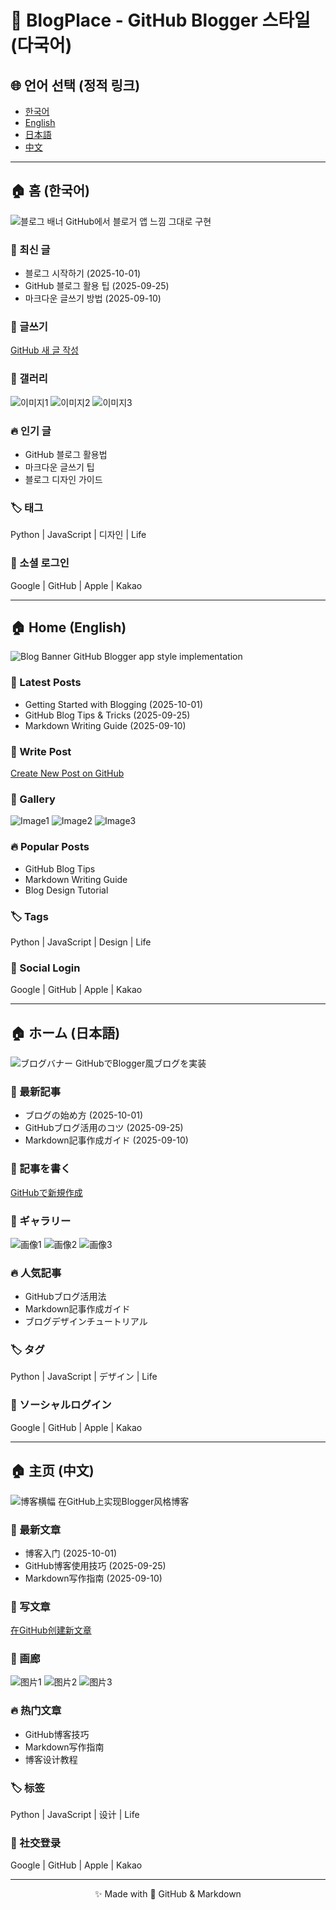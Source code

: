# 🌟 BlogPlace - GitHub Blogger 스타일 (다국어)

## 🌐 언어 선택 (정적 링크)
- [한국어](#ko)
- [English](#en)
- [日本語](#ja)
- [中文](#zh)

---

<a id="ko"></a>
## 🏠 홈 (한국어)
![블로그 배너](https://images.unsplash.com/photo-1507525428034-b723cf961d3e?crop=entropy&cs=tinysrgb&fit=max&fm=jpg&q=80&w=1000)
GitHub에서 블로거 앱 느낌 그대로 구현

### 📰 최신 글
- 블로그 시작하기 (2025-10-01)  
- GitHub 블로그 활용 팁 (2025-09-25)  
- 마크다운 글쓰기 방법 (2025-09-10)

### 📝 글쓰기
[GitHub 새 글 작성](https://github.com/new)

### 📸 갤러리
![이미지1](https://images.unsplash.com/photo-1503023345310-bd7c1de61c7d?crop=entropy&cs=tinysrgb&fit=max&fm=jpg&q=80&w=300)
![이미지2](https://images.unsplash.com/photo-1473187983305-f615310e7daa?crop=entropy&cs=tinysrgb&fit=max&fm=jpg&q=80&w=300)
![이미지3](https://images.unsplash.com/photo-1519337265831-281ec6cc8514?crop=entropy&cs=tinysrgb&fit=max&fm=jpg&q=80&w=300)

### 🔥 인기 글
- GitHub 블로그 활용법  
- 마크다운 글쓰기 팁  
- 블로그 디자인 가이드

### 🏷️ 태그
Python | JavaScript | 디자인 | Life

### 🔗 소셜 로그인
Google | GitHub | Apple | Kakao

---

<a id="en"></a>
## 🏠 Home (English)
![Blog Banner](https://images.unsplash.com/photo-1507525428034-b723cf961d3e?crop=entropy&cs=tinysrgb&fit=max&fm=jpg&q=80&w=1000)
GitHub Blogger app style implementation

### 📰 Latest Posts
- Getting Started with Blogging (2025-10-01)  
- GitHub Blog Tips & Tricks (2025-09-25)  
- Markdown Writing Guide (2025-09-10)

### 📝 Write Post
[Create New Post on GitHub](https://github.com/new)

### 📸 Gallery
![Image1](https://images.unsplash.com/photo-1503023345310-bd7c1de61c7d?crop=entropy&cs=tinysrgb&fit=max&fm=jpg&q=80&w=300)
![Image2](https://images.unsplash.com/photo-1473187983305-f615310e7daa?crop=entropy&cs=tinysrgb&fit=max&fm=jpg&q=80&w=300)
![Image3](https://images.unsplash.com/photo-1519337265831-281ec6cc8514?crop=entropy&cs=tinysrgb&fit=max&fm=jpg&q=80&w=300)

### 🔥 Popular Posts
- GitHub Blog Tips  
- Markdown Writing Guide  
- Blog Design Tutorial

### 🏷️ Tags
Python | JavaScript | Design | Life

### 🔗 Social Login
Google | GitHub | Apple | Kakao

---

<a id="ja"></a>
## 🏠 ホーム (日本語)
![ブログバナー](https://images.unsplash.com/photo-1507525428034-b723cf961d3e?crop=entropy&cs=tinysrgb&fit=max&fm=jpg&q=80&w=1000)
GitHubでBlogger風ブログを実装

### 📰 最新記事
- ブログの始め方 (2025-10-01)  
- GitHubブログ活用のコツ (2025-09-25)  
- Markdown記事作成ガイド (2025-09-10)

### 📝 記事を書く
[GitHubで新規作成](https://github.com/new)

### 📸 ギャラリー
![画像1](https://images.unsplash.com/photo-1503023345310-bd7c1de61c7d?crop=entropy&cs=tinysrgb&fit=max&fm=jpg&q=80&w=300)
![画像2](https://images.unsplash.com/photo-1473187983305-f615310e7daa?crop=entropy&cs=tinysrgb&fit=max&fm=jpg&q=80&w=300)
![画像3](https://images.unsplash.com/photo-1519337265831-281ec6cc8514?crop=entropy&cs=tinysrgb&fit=max&fm=jpg&q=80&w=300)

### 🔥 人気記事
- GitHubブログ活用法  
- Markdown記事作成ガイド  
- ブログデザインチュートリアル

### 🏷️ タグ
Python | JavaScript | デザイン | Life

### 🔗 ソーシャルログイン
Google | GitHub | Apple | Kakao

---

<a id="zh"></a>
## 🏠 主页 (中文)
![博客横幅](https://images.unsplash.com/photo-1507525428034-b723cf961d3e?crop=entropy&cs=tinysrgb&fit=max&fm=jpg&q=80&w=1000)
在GitHub上实现Blogger风格博客

### 📰 最新文章
- 博客入门 (2025-10-01)  
- GitHub博客使用技巧 (2025-09-25)  
- Markdown写作指南 (2025-09-10)

### 📝 写文章
[在GitHub创建新文章](https://github.com/new)

### 📸 画廊
![图片1](https://images.unsplash.com/photo-1503023345310-bd7c1de61c7d?crop=entropy&cs=tinysrgb&fit=max&fm=jpg&q=80&w=300)
![图片2](https://images.unsplash.com/photo-1473187983305-f615310e7daa?crop=entropy&cs=tinysrgb&fit=max&fm=jpg&q=80&w=300)
![图片3](https://images.unsplash.com/photo-1519337265831-281ec6cc8514?crop=entropy&cs=tinysrgb&fit=max&fm=jpg&q=80&w=300)

### 🔥 热门文章
- GitHub博客技巧  
- Markdown写作指南  
- 博客设计教程

### 🏷️ 标签
Python | JavaScript | 设计 | Life

### 🔗 社交登录
Google | GitHub | Apple | Kakao

---

<p align="center">✨ Made with 💖 GitHub & Markdown</p>